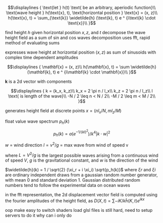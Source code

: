 ```math
\displaylines
{
  \text{let } h(t) \text{ be an arbitrary, aperiodic function}\\
  \text{wave height } h(\text{x}, t), \text{horizontal position } \text{x} = (x, z)\\
  h(\text{x}, t) = \sum_{\text{k}} \widetilde{h} (\text{k}, t) e ^ {i\text{k} \cdot \text{x}}\\
}
```
find height $h$ given horizontal position $x, z$, and $t$
decompose the wave height field as a sum of sin and cos waves
decomposition uses fft, rapid method of evaluating sums

expresses wave height at horizontal position $(x, z)$ as sum of sinusoids
with complex time dependent amplitudes

```math
\displaylines
{
  \mathbf{x} = (x, z)\\
  h(\mathbf{x}, t) = \sum \widetilde{h} (\mathbf{k}, t) e ^ {i\mathbf{k} \cdot \mathbf{x}}\\
}
```

$\mathbf{k}$ is a 2d vector with components

```math
\displaylines
{
  k = (k_x, k_z)\\
  k_x = 2 \pi n / l_x\\
  k_z = 2 \pi n / l_z\\
  l \text{ is length of the wave}\\
  -N / 2 \leq n < N / 2\\
  -M / 2 \leq m < M / 2\\
}
```

generates height field at discrete points $x = (n l_x / N, m l_z / M)$

float value
wave spectrum $p_h(k)$
```math
p_h(k) = a(e ^ {-1 / (kl) ^ 2}) / k ^ 4 |k \cdot w| ^ 2
```
$w$ = wind direction
$l = v ^ 2 / g$ = max wave from wind of speed v

where $L = V ^ 2 / g$ is the largest possible waves arising
from a continuous wind of speed $V$,
$g$ is the gravitational constant, and $w$ is
the direction of the wind

$\widetilde{h}(k) = 1 / \sqrt{2} (\xi_r + i \xi_i) \sqrt{p_h(k)}$
where $ξr$ and $ξi$ are ordinary independent draws from a gaussian
random number generator, with mean 0 and standard deviation 1.
Gaussian distributed random numbers tend to follow the experimental data on ocean waves

in the fft representation,
the 2d displacement vector field is computed using the fourier amplitudes
of the height field, as
$D(X, t) = \sum -i K / k \widetilde{h}(K, t) e ^ {ikx}$

oop make easy to switch shaders
load glsl files is still hard, need to setup servers to do it
why can i only do <script src = 'js'> but cannot just do <script src = 'glsl'>
currently shaders are written in the html files
to be easier to switched when just getelementbyid

if more time, do the fft and philips spectrum calculations in gpu in compute shaders instead of cpu
currently code is in cpu, cpu have the advantage of more flexible in the coding part
where classes can be easily called by other classes, webassembly also can be used
